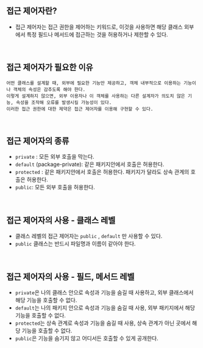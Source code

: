 ## 접근 제어자란?

* 접근 제어자는 접근 권한을 제어하는 키워드로, 이것을 사용하면 해당 클래스 외부에서 특정 필드나 메서드에 접근하는 것을 허용하거나 제한할 수 있다.

<br>

## 접근 제어자가 필요한 이유

```
어떤 클래스를 설계할 때, 외부에 필요한 기능만 제공하고, 객체 내부적으로 이용하는 기능이나 객체의 속성은 감추도록 해야 한다.
이렇게 설계하지 않으면, 외부 이용자나 이 객체를 사용하는 다른 설계자가 의도치 않은 기능, 속성을 조작해 오류를 발생시킬 가능성이 있다.
이러한 접근 권한에 대한 제약은 접근 제어자를 이용해 구현할 수 있다.
```

<br>

## 접근 제어자의 종류

* `private` : 모든 외부 호출을 막는다.
* `default` (package-private): 같은 패키지안에서 호출은 허용한다.
* `protected` : 같은 패키지안에서 호출은 허용한다. 패키지가 달라도 상속 관계의 호출은 허용한다.
* `public`: 모든 외부 호출을 허용한다.

<br>

## 접근 제어자의 사용 - 클래스 레벨

* 클래스 레벨의 접근 제어자는 `public` , `default` 만 사용할 수 있다.
* `public` 클래스는 반드시 파일명과 이름이 같아야 한다.

<br>

## 접근 제어자의 사용 - 필드, 메서드 레벨

* `private`은 나의 클래스 안으로 속성과 기능을 숨길 때 사용하고, 외부 클래스에서 해당 기능을 호출할 수 없다.
* `default`는 나의 패키지 안으로 속성과 기능을 숨길 때 사용, 외부 패키지에서 해당 기능을 호출할 수 없다.
* `protected`는 상속 관계로 속성과 기능을 숨길 때 사용, 상속 관계가 아닌 곳에서 해당 기능을 호출할 수 없다.
* `public`은 기능을 숨기지 않고 어디서든 호출할 수 있게 공개한다.
